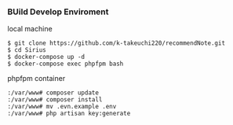 ### BUild Develop Enviroment

local machine
```
$ git clone https://github.com/k-takeuchi220/recommendNote.git
$ cd Sirius
$ docker-compose up -d
$ docker-compose exec phpfpm bash
```

phpfpm container
```
:/var/www# composer update
:/var/www# composer install
:/var/www# mv .evn.example .env
:/var/www# php artisan key:generate
```

